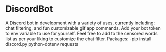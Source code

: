 # DiscordBot
A Discord bot in development with a variety of uses, 
currently including: chat filtering, and fun customizable gif app commands. 
Add your bot token to env variable to use for yourself.
Feel free to add to the censored words list as per your liking to customize the chat filter.
Packages: 
-pip install discord.py python-dotenv requests
